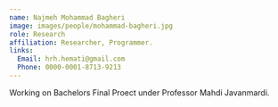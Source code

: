 ```yaml
---
name: Najmeh Mohammad Bagheri
image: images/people/mohammad-bagheri.jpg
role: Research
affiliation: Researcher, Programmer.
links:
  Email: hrh.hemati@gmail.com
  Phone: 0000-0001-8713-9213
---
```


Working on Bachelors Final Proect under Professor Mahdi Javanmardi.

